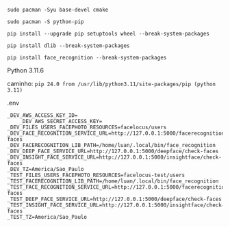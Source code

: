```shell
sudo pacman -Syu base-devel cmake
```

```shell
sudo pacman -S python-pip
```

```shell
pip install --upgrade pip setuptools wheel --break-system-packages
```

```shell
pip install dlib --break-system-packages
```

```shell
pip install face_recognition --break-system-packages
```

Python 3.11.6

caminho: 
```pip 24.0 from /usr/lib/python3.11/site-packages/pip (python 3.11)```

.env
```
_DEV_AWS_ACCESS_KEY_ID=
    _DEV_AWS_SECRET_ACCESS_KEY=
_DEV_FILES_USERS_FACEPHOTO_RESOURCES=facelocus/users
_DEV_FACE_RECOGNITION_SERVICE_URL=http://127.0.0.1:5000/facerecognition/check-faces
_DEV_FACERECOGNITION_LIB_PATH=/home/luan/.local/bin/face_recognition
_DEV_DEEP_FACE_SERVICE_URL=http://127.0.0.1:5000/deepface/check-faces
_DEV_INSIGHT_FACE_SERVICE_URL=http://127.0.0.1:5000/insightface/check-faces
_DEV_TZ=America/Sao_Paulo
_TEST_FILES_USERS_FACEPHOTO_RESOURCES=facelocus-test/users
_TEST_FACERECOGNITION_LIB_PATH=/home/luan/.local/bin/face_recognition
_TEST_FACE_RECOGNITION_SERVICE_URL=http://127.0.0.1:5000/facerecognition/check-faces
_TEST_DEEP_FACE_SERVICE_URL=http://127.0.0.1:5000/deepface/check-faces
_TEST_INSIGHT_FACE_SERVICE_URL=http://127.0.0.1:5000/insightface/check-faces
_TEST_TZ=America/Sao_Paulo
```
